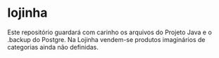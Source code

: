 # lojinha

Este repositório guardará com carinho os arquivos do Projeto Java e o .backup do Postgre.
Na Lojinha vendem-se produtos imaginários de categorias ainda não definidas.
